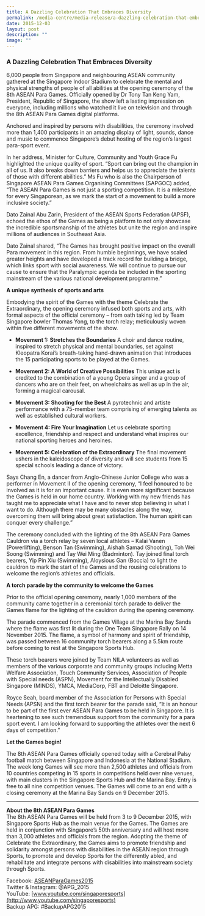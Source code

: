 ```yaml
---
title: A Dazzling Celebration That Embraces Diversity
permalink: /media-centre/media-release/a-dazzling-celebration-that-embraces-diversity/
date: 2015-12-03
layout: post
description: ""
image: ""
---
```

### **A Dazzling Celebration That Embraces Diversity**

6,000 people from Singapore and neighbouring ASEAN community gathered at the Singapore Indoor Stadium to celebrate the mental and physical strengths of people of all abilities at the opening ceremony of the 8th ASEAN Para Games. Officially opened by Dr Tony Tan Keng Yam, President, Republic of Singapore, the show left a lasting impression on everyone, including millions who watched it live on television and through the 8th ASEAN Para Games digital platforms.

Anchored and inspired by persons with disabilities, the ceremony involved more than 1,400 participants in an amazing display of light, sounds, dance and music to commence Singapore’s debut hosting of the region’s largest para-sport event.

In her address, Minister for Culture, Community and Youth Grace Fu highlighted the unique quality of sport. “Sport can bring out the champion in all of us. It also breaks down barriers and helps us to appreciate the talents of those with different abilities.” Ms Fu who is also the Chairperson of Singapore ASEAN Para Games Organising Committees (SAPGOC) added, “The ASEAN Para Games is not just a sporting competition. It is a milestone for every Singaporean, as we mark the start of a movement to build a more inclusive society.”

Dato Zainal Abu Zarin, President of the ASEAN Sports Federation (APSF), echoed the ethos of the Games as being a platform to not only showcase the incredible sportsmanship of the athletes but unite the region and inspire millions of audiences in Southeast Asia.

Dato Zainal shared, “The Games has brought positive impact on the overall Para movement in this region. From humble beginnings, we have scaled greater heights and have developed a track record for building a bridge, which links sport with social awareness. We will continue to pursue our cause to ensure that the Paralympic agenda be included in the sporting mainstream of the various national development programme.”

**A unique synthesis of sports and arts**

Embodying the spirit of the Games with the theme Celebrate the Extraordinary, the opening ceremony infused both sports and arts, with formal aspects of the official ceremony – from oath taking led by Team Singapore bowler Thomas Yong, to the torch relay; meticulously woven within five different movements of the show.

* **Movement 1: Stretches the Boundaries**
A choir and dance routine, inspired to stretch physical and mental boundaries, set against Kleopatra Korai’s breath-taking hand-drawn animation that introduces the 15 participating sports to be played at the Games. 

* **Movement 2: A World of Creative Possibilities**
This unique act is credited to the combination of a young Opera singer and a group of dancers who are on their feet, on wheelchairs as well as up in the air, forming a magical carousal.

* **Movement 3: Shooting for the Best**
A pyrotechnic and artiste performance with a 75-member team comprising of emerging talents as well as established cultural workers.

* **Movement 4: Fire Your Imagination**
Let us celebrate sporting excellence, friendship and respect and understand what inspires our national sporting heroes and heroines.

* **Movement 5: Celebration of the Extraordinary**
The final movement ushers in the kaleidoscope of diversity and will see students from 15 special schools leading a dance of victory.

Says Chang En, a dancer from Anglo-Chinese Junior College who was a performer in Movement II of the opening ceremony, “I feel honoured to be involved as it is for an important cause. It is even more significant because the Games is held in our home country. Working with my new friends has taught me to appreciate what I have and to never stop believing in what I want to do. Although there may be many obstacles along the way, overcoming them will bring about great satisfaction. The human spirit can conquer every challenge.”

The ceremony concluded with the lighting of the 8th ASEAN Para Games Cauldron via a torch relay by seven local athletes – Kalai Vanen (Powerlifting), Benson Tan (Swimming), Aishah Samad (Shooting), Toh Wei Soong (Swimming) and Tay Wei Ming (Badminton). Tay joined final torch bearers, Yip Pin Xiu (Swimming), Aloysious Gan (Boccia) to light the cauldron to mark the start of the Games and the rousing celebrations to welcome the region’s athletes and officials.

**A torch parade by the community to welcome the Games**

Prior to the official opening ceremony, nearly 1,000 members of the community came together in a ceremonial torch parade to deliver the Games flame for the lighting of the cauldron during the opening ceremony.

The parade commenced from the Games Village at the Marina Bay Sands where the flame was first lit during the One Team Singapore Rally on 14 November 2015. The flame, a symbol of harmony and spirit of friendship, was passed between 16 community torch bearers along a 5.5km route before coming to rest at the Singapore Sports Hub.

These torch bearers were joined by Team NILA volunteers as well as members of the various corporate and community groups including Metta Welfare Association, Touch Community Services, Association of People with Special needs (ASPN), Movement for the Intellectually Disabled Singapore (MINDS), YMCA, MediaCorp, FBT and Deloitte Singapore.

Royce Seah, board member of the Association for Persons with Special Needs (APSN) and the first torch bearer for the parade said, “It is an honour to be part of the first ever ASEAN Para Games to be held in Singapore. It is heartening to see such tremendous support from the community for a para sport event. I am looking forward to supporting the athletes over the next 6 days of competition.”

**Let the Games begin!**

The 8th ASEAN Para Games officially opened today with a Cerebral Palsy football match between Singapore and Indonesia at the National Stadium. The week long Games will see more than 2,500 athletes and officials from 10 countries competing in 15 sports in competitions held over nine venues, with main clusters in the Singapore Sports Hub and the Marina Bay. Entry is free to all nine competition venues. The Games will come to an end with a closing ceremony at the Marina Bay Sands on 9 December 2015.

---

**About the 8th ASEAN Para Games**<br>
The 8th ASEAN Para Games will be held from 3 to 9 December 2015, with Singapore Sports Hub as the main venue for the Games. The Games are held in conjunction with Singapore’s 50th anniversary and will host more than 3,000 athletes and officials from the region. Adopting the theme of Celebrate the Extraordinary, the Games aims to promote friendship and solidarity amongst persons with disabilities in the ASEAN region through Sports, to promote and develop Sports for the differently abled, and rehabilitate and integrate persons with disabilities into mainstream society through Sports.

Facebook: [ASEANParaGames2015](https://www.facebook.com/ASEANPARAGAMES2015)<br>
Twitter & Instagram: @APG_2015<br>
YouTube: [www.youtube.com/singaporesports](http://www.youtube.com/singaporesports)<br>
Backup APG: #BackupAPG2015